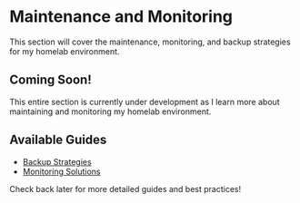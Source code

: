 # Maintenance and Monitoring

This section will cover the maintenance, monitoring, and backup strategies for my homelab environment.

## Coming Soon!

This entire section is currently under development as I learn more about maintaining and monitoring my homelab environment.

## Available Guides

- [Backup Strategies](backup.md)
- [Monitoring Solutions](monitoring.md)

Check back later for more detailed guides and best practices! 